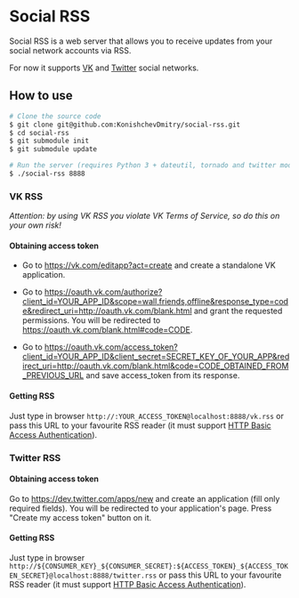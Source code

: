 # Social RSS

Social RSS is a web server that allows you to receive updates from your social network accounts via RSS.

For now it supports [VK](https://vk.com/) and [Twitter](https://twitter.com/) social networks.


## How to use

```sh
# Clone the source code
$ git clone git@github.com:KonishchevDmitry/social-rss.git
$ cd social-rss
$ git submodule init
$ git submodule update

# Run the server (requires Python 3 + dateutil, tornado and twitter modules)
$ ./social-rss 8888
```

### VK RSS

*Attention: by using VK RSS you violate VK Terms of Service, so do this on your own risk!*

#### Obtaining access token

* Go to https://vk.com/editapp?act=create and create a standalone VK application.

* Go to https://oauth.vk.com/authorize?client_id=YOUR_APP_ID&scope=wall,friends,offline&response_type=code&redirect_uri=http://oauth.vk.com/blank.html and grant the requested permissions. You will be redirected to https://oauth.vk.com/blank.html#code=CODE.

* Go to https://oauth.vk.com/access_token?client_id=YOUR_APP_ID&client_secret=SECRET_KEY_OF_YOUR_APP&redirect_uri=http://oauth.vk.com/blank.html&code=CODE_OBTAINED_FROM_PREVIOUS_URL and save access_token from its response.

#### Getting RSS

Just type in browser ``http://:YOUR_ACCESS_TOKEN@localhost:8888/vk.rss`` or pass this URL to your favourite RSS reader (it must support [HTTP Basic Access Authentication](http://en.wikipedia.org/wiki/Basic_access_authentication)).


### Twitter RSS

#### Obtaining access token

Go to https://dev.twitter.com/apps/new and create an application (fill only required fields). You will be redirected to your application's page. Press "Create my access token" button on it.

#### Getting RSS

Just type in browser ``http://${CONSUMER_KEY}_${CONSUMER_SECRET}:${ACCESS_TOKEN}_${ACCESS_TOKEN_SECRET}@localhost:8888/twitter.rss`` or pass this URL to your favourite RSS reader (it must support [HTTP Basic Access Authentication](http://en.wikipedia.org/wiki/Basic_access_authentication)).

